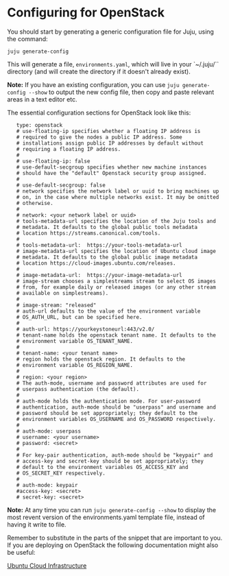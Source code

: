 # Configuring for OpenStack

You should start by generating a generic configuration file for Juju, using the
command:

    juju generate-config

This will generate a file, `environments.yaml`, which will live in your
`~/.juju/`` directory (and will create the directory if it doesn't already
exist).

**Note:** If you have an existing configuration, you can use `juju generate-config --show` to output the new config file, then copy and paste relevant areas in a text editor etc.

The essential configuration sections for OpenStack look like this:

       type: openstack
       # use-floating-ip specifies whether a floating IP address is
       # required to give the nodes a public IP address. Some
       # installations assign public IP addresses by default without
       # requiring a floating IP address.
       #
       # use-floating-ip: false
       # use-default-secgroup specifies whether new machine instances
       # should have the "default" Openstack security group assigned.
       #
       # use-default-secgroup: false
       # network specifies the network label or uuid to bring machines up
       # on, in the case where multiple networks exist. It may be omitted
       # otherwise.
       #
       # network: <your network label or uuid>
       # tools-metadata-url specifies the location of the Juju tools and
       # metadata. It defaults to the global public tools metadata
       # location https://streams.canonical.com/tools.
       #
       # tools-metadata-url:  https://your-tools-metadata-url
       # image-metadata-url specifies the location of Ubuntu cloud image
       # metadata. It defaults to the global public image metadata
       # location https://cloud-images.ubuntu.com/releases.
       #
       # image-metadata-url:  https://your-image-metadata-url
       # image-stream chooses a simplestreams stream to select OS images
       # from, for example daily or released images (or any other stream
       # available on simplestreams).
       #
       # image-stream: "released"
       # auth-url defaults to the value of the environment variable
       # OS_AUTH_URL, but can be specified here.
       #
       # auth-url: https://yourkeystoneurl:443/v2.0/
       # tenant-name holds the openstack tenant name. It defaults to the
       # environment variable OS_TENANT_NAME.
       #
       # tenant-name: <your tenant name>
       # region holds the openstack region. It defaults to the
       # environment variable OS_REGION_NAME.
       #
       # region: <your region>
       # The auth-mode, username and password attributes are used for
       # userpass authentication (the default).
       #
       # auth-mode holds the authentication mode. For user-password
       # authentication, auth-mode should be "userpass" and username and
       # password should be set appropriately; they default to the
       # environment variables OS_USERNAME and OS_PASSWORD respectively.
       #
       # auth-mode: userpass
       # username: <your username>
       # password: <secret>
       #
       # For key-pair authentication, auth-mode should be "keypair" and
       # access-key and secret-key should be set appropriately; they
       # default to the environment variables OS_ACCESS_KEY and
       # OS_SECRET_KEY respectively.
       #
       # auth-mode: keypair
       #access-key: <secret>
       # secret-key: <secret>

**Note:** At any time you can run `juju generate-config --show` to display the most revent version of the environments.yaml template file, instead of having it write to file.

Remember to substitute in the parts of the snippet that are important to you. If you are deploying on OpenStack the following documentation might also be useful:

[Ubuntu Cloud
Infrastructure](https://help.ubuntu.com/community/UbuntuCloudInfrastructure)